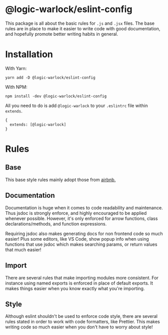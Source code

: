 # @logic-warlock/eslint-config

This package is all about the basic rules for `.js` and `.jsx` files. The base rules are in place to make it easier to write code with good documentation, and hopefully promote better writing habits in general.

# Installation

With Yarn:

```
yarn add -D @logic-warlock/eslint-config
```

With NPM:

```
npm install -dev @logic-warlock/eslint-config
```

All you need to do is add `@logic-warlock` to your `.eslintrc` file within `extends`.

```
{
  extends: [@logic-warlock]
}
```

# Rules

## Base

This base style rules mainly adopt those from [airbnb.](https://www.npmjs.com/package/eslint-config-airbnb-base)

## Documentation

Documentation is huge when it comes to code readability and maintenance. Thus jsdoc is strongly enforce, and highly encouraged to be applied whenever possible. However, it's only enforced for arrow functions, class declarations/methods, and function expressions.

Requiring jsdoc also makes generating docs for non frontend code so much easier! Plus some editors, like VS Code, show popup info when using functions that use jsdoc which makes searching params, or return values that much easier!

## Import

There are several rules that make importing modules more consistent. For instance using named exports is enforced in place of default exports. It makes things easier when you know exactly what you're importing.

## Style

Although eslint shouldn't be used to enforce code style, there are several rules stated in order to work with code formatters, like Prettier. This makes writing code so much easier when you don't have to worry about style!
